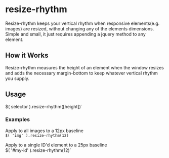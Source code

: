 # resize-rhythm
Resize-rhythm keeps your vertical rhythm when responsive elements(e.g. images) are resized, without changing any of the elements dimensions. Simple and small, it just requires appending a jquery method to any element.

## How it Works
Resize-rhythm measures the height of an element when the window resizes and adds the necessary margin-bottom to keep whatever vertical rhythm you supply.

## Usage  

$( selector ).resize-rhythm([height])`

### Examples
Apply to all images to a 12px baseline  
`$( 'img' ).resize-rhythm(12)`

Apply to a single ID'd element to a 25px baseline  
$( '#my-id' ).resize-rhythm(12)`
